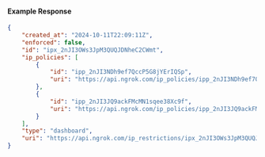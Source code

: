 <!-- Code generated for API Clients. DO NOT EDIT. -->

#### Example Response

```json
{
	"created_at": "2024-10-11T22:09:11Z",
	"enforced": false,
	"id": "ipx_2nJI3OWs3JpM3QUQJDNheC2CWmt",
	"ip_policies": [
		{
			"id": "ipp_2nJI3NDh9ef7QccP5G8jYErIQSp",
			"uri": "https://api.ngrok.com/ip_policies/ipp_2nJI3NDh9ef7QccP5G8jYErIQSp"
		},
		{
			"id": "ipp_2nJI3JQ9ackFMcMN1sqee38Xc9f",
			"uri": "https://api.ngrok.com/ip_policies/ipp_2nJI3JQ9ackFMcMN1sqee38Xc9f"
		}
	],
	"type": "dashboard",
	"uri": "https://api.ngrok.com/ip_restrictions/ipx_2nJI3OWs3JpM3QUQJDNheC2CWmt"
}
```
